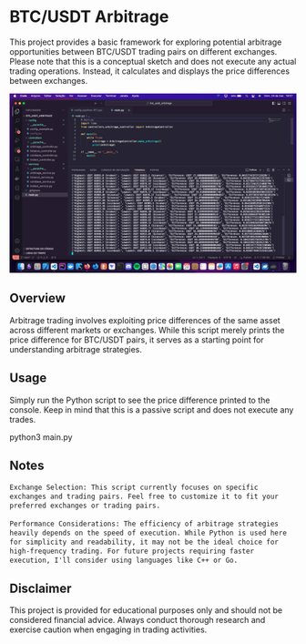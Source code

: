 # BTC/USDT Arbitrage

This project provides a basic framework for exploring potential arbitrage opportunities between BTC/USDT trading pairs on different exchanges. Please note that this is a conceptual sketch and does not execute any actual trading operations. Instead, it calculates and displays the price differences between exchanges.

![screenshot](screenshot.png)

## Overview

Arbitrage trading involves exploiting price differences of the same asset across different markets or exchanges. While this script merely prints the price difference for BTC/USDT pairs, it serves as a starting point for understanding arbitrage strategies.

## Usage

Simply run the Python script to see the price difference printed to the console. Keep in mind that this is a passive script and does not execute any trades.

python3 main.py

## Notes

    Exchange Selection: This script currently focuses on specific exchanges and trading pairs. Feel free to customize it to fit your preferred exchanges or trading pairs.

    Performance Considerations: The efficiency of arbitrage strategies heavily depends on the speed of execution. While Python is used here for simplicity and readability, it may not be the ideal choice for high-frequency trading. For future projects requiring faster execution, I'll consider using languages like C++ or Go.

## Disclaimer

This project is provided for educational purposes only and should not be considered financial advice. Always conduct thorough research and exercise caution when engaging in trading activities.